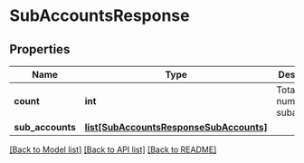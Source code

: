 # SubAccountsResponse

## Properties
Name | Type | Description | Notes
------------ | ------------- | ------------- | -------------
**count** | **int** | Total number of subaccounts | [optional] 
**sub_accounts** | [**list[SubAccountsResponseSubAccounts]**](SubAccountsResponseSubAccounts.md) |  | [optional] 

[[Back to Model list]](../README.md#documentation-for-models) [[Back to API list]](../README.md#documentation-for-api-endpoints) [[Back to README]](../README.md)



